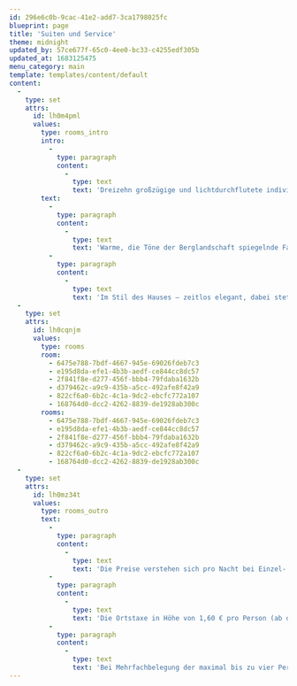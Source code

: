 ```yaml
---
id: 296e6c0b-9cac-41e2-add7-3ca1798025fc
blueprint: page
title: 'Suiten und Service'
theme: midnight
updated_by: 57ce677f-65c0-4ee0-bc33-c4255edf305b
updated_at: 1683125475
menu_category: main
template: templates/content/default
content:
  -
    type: set
    attrs:
      id: lh0m4pml
      values:
        type: rooms_intro
        intro:
          -
            type: paragraph
            content:
              -
                type: text
                text: 'Dreizehn großzügige und lichtdurchflutete individuell gestaltete Suiten, verteilt auf insgesamt drei Stockwerke. Loftartiger Wohn-Schlafraum oder klassische Suiten-Raumaufteilung mit separatem Schlaf- und Wohnbereich, vielfach mit zwei Badezimmern, durchgängig mit sonnenlichter Veranda und ein oder zwei Loggia-Balkonen, von denen aus man blickgeschützt eine eindrückliche Fernsicht genießt: in die endlose Weite einer durchweg ursprünglichen Naturlandschaft; auf ein majestätisches Bergpanorama, das sich über grünen Wipfeln am Horizont erstreckt; in die Tiefe des Tals, das sich in der Ferne als ein Tor zum Süden öffnet; auf die markanten Gipfel der Hausberge, die in Weiß und Schwarz ins Himmelblau stechen.'
        text:
          -
            type: paragraph
            content:
              -
                type: text
                text: 'Warme, die Töne der Berglandschaft spiegelnde Farben; hochwertige Tapeten und Stoffe, bei deren Dessins die Formen- und Motivvielfalt der Natur Pate stand; wertvolles Holz der Gegend, insbesondere die wohltuende und in ihrem Duft unverwechselbare Zirbe, aufwendig verarbeitet in traditioneller Handwerkskunst; einzelne ausgewählte lokalhistorische Möbelstücke und Kunstgegenstände; ausgesuchte feine Ausstattung, die eine Leidenschaft für besondere, sorgsam gefertigte Dinge verrät.'
          -
            type: paragraph
            content:
              -
                type: text
                text: 'Im Stil des Hauses – zeitlos elegant, dabei stets die es beheimatende Umgebung bezeugend und formalistische Strenge erfrischend aufbrechend – bietet das Fine Hotel & Hideaway Berghoferin mit seinen dreizehn Suiten dreizehn besondere Gäste-Refugien, die durch ihre unterschiedliche Lage und Größe, ihren variierenden Raumzuschnitt, ihre jeweils unterschiedliche Gestaltung und Ausstattung sowie ihren hohen Anspruch an zeitgemäßen Komfort viele individuelle Bedürfnisse und Wünsche zu erfüllen vermögen und Gäste in intimer Atmosphäre und mit maßgeschneiderten Angeboten willkommen heißen.'
  -
    type: set
    attrs:
      id: lh0cqnjm
      values:
        type: rooms
        room:
          - 6475e788-7bdf-4667-945e-69026fdeb7c3
          - e195d8da-efe1-4b3b-aedf-ce844cc8dc57
          - 2f841f8e-d277-456f-bbb4-79fdaba1632b
          - d379462c-a9c9-435b-a5cc-492afe8f42a9
          - 822cf6a0-6b2c-4c1a-9dc2-ebcfc772a107
          - 168764d0-dcc2-4262-8839-de1928ab300c
        rooms:
          - 6475e788-7bdf-4667-945e-69026fdeb7c3
          - e195d8da-efe1-4b3b-aedf-ce844cc8dc57
          - 2f841f8e-d277-456f-bbb4-79fdaba1632b
          - d379462c-a9c9-435b-a5cc-492afe8f42a9
          - 822cf6a0-6b2c-4c1a-9dc2-ebcfc772a107
          - 168764d0-dcc2-4262-8839-de1928ab300c
  -
    type: set
    attrs:
      id: lh0mz34t
      values:
        type: rooms_outro
        text:
          -
            type: paragraph
            content:
              -
                type: text
                text: 'Die Preise verstehen sich pro Nacht bei Einzel- oder Doppelbelegung. Im Preis inbegriffen: Frühstück, eine Auswahl an Getränken und Snacks aus der Minibar, Gepäckservice, Parkservice inklusive kostenlosen Parkplatzes, Nutzung des WLAN sowie freien Zugang zum Lido alpin Pool & Spa.'
          -
            type: paragraph
            content:
              -
                type: text
                text: 'Die Ortstaxe in Höhe von 1,60 € pro Person (ab dem vollendeten 14. Lebensjahr) und Nacht wird separat berechnet.'
          -
            type: paragraph
            content:
              -
                type: text
                text: 'Bei Mehrfachbelegung der maximal bis zu vier Personen Platz bietenden Familien-Suiten wird für die dritte und vierte Person ein individuelles Angebot unterbreitet.'
---
```

